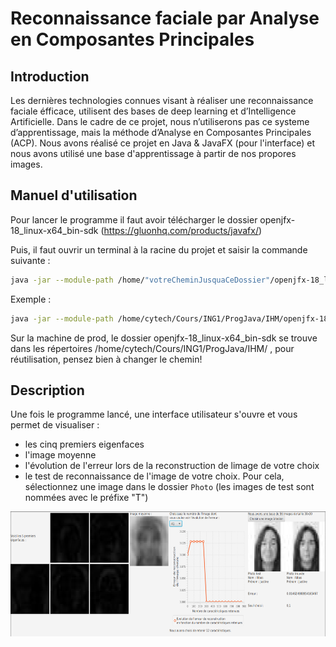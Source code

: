 # Reconnaissance faciale par Analyse en Composantes Principales

## Introduction

Les dernières technologies connues visant à réaliser une reconnaissance faciale éfficace, utilisent des bases de deep learning et d’Intelligence Artificielle. Dans le cadre de ce projet, nous n’utiliserons pas ce systeme d’apprentissage, mais la méthode d’Analyse en Composantes Principales (ACP).
Nous avons réalisé ce projet en Java & JavaFX (pour l'interface) et nous avons utilisé une base d'apprentissage à partir de nos propores images.

## Manuel d'utilisation


Pour lancer le programme il faut avoir télécharger le dossier openjfx-18_linux-x64_bin-sdk
(https://gluonhq.com/products/javafx/)

Puis, il faut ouvrir un terminal à la racine du projet et saisir la commande suivante :

``` bash
java -jar --module-path /home/"votreCheminJusquaCeDossier"/openjfx-18_linux-x64_bin-sdk/javafx-sdk-18/lib --add-modules javafx.controls,javafx.fxml groupe10Livrable3.jar
```

Exemple :

``` bash
java -jar --module-path /home/cytech/Cours/ING1/ProgJava/IHM/openjfx-18_linux-x64_bin-sdk/javafx-sdk-18/lib --add-modules javafx.controls,javafx.fxml groupe10Livrable3.jar
```

Sur la machine de prod, le dossier openjfx-18_linux-x64_bin-sdk se trouve dans les répertoires /home/cytech/Cours/ING1/ProgJava/IHM/   , pour réutilisation, pensez bien à changer le chemin!

## Description

Une fois le programme lancé, une interface utilisateur s'ouvre et vous permet de visualiser  :
- les cinq premiers eigenfaces
- l'image moyenne
- l'évolution de l'erreur lors de la reconstruction de limage de votre choix
- le test de reconnaissance de l'image de votre choix. Pour cela, sélectionnez une image dans le dossier `Photo` (les images de test sont nommées avec le préfixe "T")

<p align="center"><img src="IMH.png" height="200"></p>
